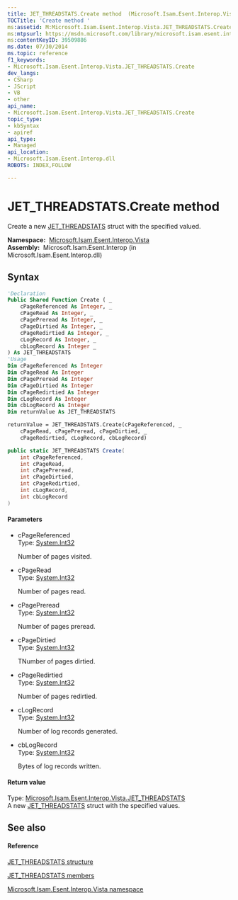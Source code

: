 ```yaml
---
title: JET_THREADSTATS.Create method  (Microsoft.Isam.Esent.Interop.Vista)
TOCTitle: 'Create method '
ms:assetid: M:Microsoft.Isam.Esent.Interop.Vista.JET_THREADSTATS.Create(System.Int32,System.Int32,System.Int32,System.Int32,System.Int32,System.Int32,System.Int32)
ms:mtpsurl: https://msdn.microsoft.com/library/microsoft.isam.esent.interop.vista.jet_threadstats.create(v=EXCHG.10)
ms:contentKeyID: 39509886
ms.date: 07/30/2014
ms.topic: reference
f1_keywords:
- Microsoft.Isam.Esent.Interop.Vista.JET_THREADSTATS.Create
dev_langs:
- CSharp
- JScript
- VB
- other
api_name: 
- Microsoft.Isam.Esent.Interop.Vista.JET_THREADSTATS.Create
topic_type: 
- kbSyntax
- apiref
api_type: 
- Managed
api_location: 
- Microsoft.Isam.Esent.Interop.dll
ROBOTS: INDEX,FOLLOW

---
```


# JET_THREADSTATS.Create method

Create a new [JET_THREADSTATS](hh578565\(v=exchg.10\).md) struct with the specified valued.

**Namespace:**  [Microsoft.Isam.Esent.Interop.Vista](hh558039\(v=exchg.10\).md)  
**Assembly:**  Microsoft.Isam.Esent.Interop (in Microsoft.Isam.Esent.Interop.dll)

## Syntax

``` vb
'Declaration
Public Shared Function Create ( _
    cPageReferenced As Integer, _
    cPageRead As Integer, _
    cPagePreread As Integer, _
    cPageDirtied As Integer, _
    cPageRedirtied As Integer, _
    cLogRecord As Integer, _
    cbLogRecord As Integer _
) As JET_THREADSTATS
'Usage
Dim cPageReferenced As Integer
Dim cPageRead As Integer
Dim cPagePreread As Integer
Dim cPageDirtied As Integer
Dim cPageRedirtied As Integer
Dim cLogRecord As Integer
Dim cbLogRecord As Integer
Dim returnValue As JET_THREADSTATS

returnValue = JET_THREADSTATS.Create(cPageReferenced, _
    cPageRead, cPagePreread, cPageDirtied, _
    cPageRedirtied, cLogRecord, cbLogRecord)
```

``` csharp
public static JET_THREADSTATS Create(
    int cPageReferenced,
    int cPageRead,
    int cPagePreread,
    int cPageDirtied,
    int cPageRedirtied,
    int cLogRecord,
    int cbLogRecord
)
```

#### Parameters

  - cPageReferenced  
    Type: [System.Int32](/dotnet/api/system.int32)  
    
    Number of pages visited.

<!-- end list -->

  - cPageRead  
    Type: [System.Int32](/dotnet/api/system.int32)  
    
    Number of pages read.

<!-- end list -->

  - cPagePreread  
    Type: [System.Int32](/dotnet/api/system.int32)  
    
    Number of pages preread.

<!-- end list -->

  - cPageDirtied  
    Type: [System.Int32](/dotnet/api/system.int32)  
    
    TNumber of pages dirtied.

<!-- end list -->

  - cPageRedirtied  
    Type: [System.Int32](/dotnet/api/system.int32)  
    
    Number of pages redirtied.

<!-- end list -->

  - cLogRecord  
    Type: [System.Int32](/dotnet/api/system.int32)  
    
    Number of log records generated.

<!-- end list -->

  - cbLogRecord  
    Type: [System.Int32](/dotnet/api/system.int32)  
    
    Bytes of log records written.

#### Return value

Type: [Microsoft.Isam.Esent.Interop.Vista.JET_THREADSTATS](hh578565\(v=exchg.10\).md)  
A new [JET_THREADSTATS](hh578565\(v=exchg.10\).md) struct with the specified values.  

## See also

#### Reference

[JET_THREADSTATS structure](hh578565\(v=exchg.10\).md)

[JET_THREADSTATS members](hh579250\(v=exchg.10\).md)

[Microsoft.Isam.Esent.Interop.Vista namespace](hh558039\(v=exchg.10\).md)